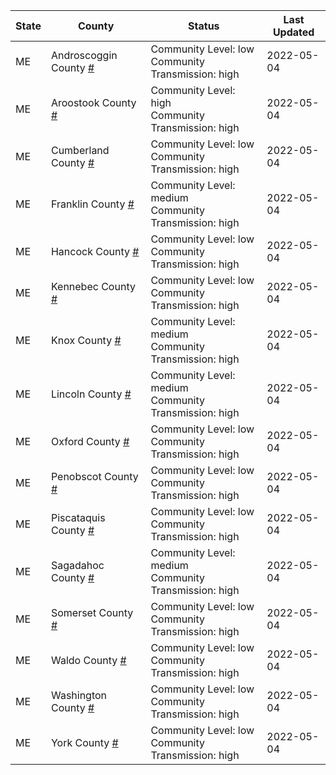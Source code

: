 State | County | Status | Last Updated
--- | --- | --- | --- 
ME | Androscoggin County <a href="#androscoggin_county">#</a> | <a name="androscoggin_county"></a>Community Level: low<br/>Community Transmission: high | 2022-05-04
ME | Aroostook County <a href="#aroostook_county">#</a> | <a name="aroostook_county"></a>Community Level: high<br/>Community Transmission: high | 2022-05-04
ME | Cumberland County <a href="#cumberland_county">#</a> | <a name="cumberland_county"></a>Community Level: low<br/>Community Transmission: high | 2022-05-04
ME | Franklin County <a href="#franklin_county">#</a> | <a name="franklin_county"></a>Community Level: medium<br/>Community Transmission: high | 2022-05-04
ME | Hancock County <a href="#hancock_county">#</a> | <a name="hancock_county"></a>Community Level: low<br/>Community Transmission: high | 2022-05-04
ME | Kennebec County <a href="#kennebec_county">#</a> | <a name="kennebec_county"></a>Community Level: low<br/>Community Transmission: high | 2022-05-04
ME | Knox County <a href="#knox_county">#</a> | <a name="knox_county"></a>Community Level: medium<br/>Community Transmission: high | 2022-05-04
ME | Lincoln County <a href="#lincoln_county">#</a> | <a name="lincoln_county"></a>Community Level: medium<br/>Community Transmission: high | 2022-05-04
ME | Oxford County <a href="#oxford_county">#</a> | <a name="oxford_county"></a>Community Level: low<br/>Community Transmission: high | 2022-05-04
ME | Penobscot County <a href="#penobscot_county">#</a> | <a name="penobscot_county"></a>Community Level: low<br/>Community Transmission: high | 2022-05-04
ME | Piscataquis County <a href="#piscataquis_county">#</a> | <a name="piscataquis_county"></a>Community Level: low<br/>Community Transmission: high | 2022-05-04
ME | Sagadahoc County <a href="#sagadahoc_county">#</a> | <a name="sagadahoc_county"></a>Community Level: medium<br/>Community Transmission: high | 2022-05-04
ME | Somerset County <a href="#somerset_county">#</a> | <a name="somerset_county"></a>Community Level: low<br/>Community Transmission: high | 2022-05-04
ME | Waldo County <a href="#waldo_county">#</a> | <a name="waldo_county"></a>Community Level: low<br/>Community Transmission: high | 2022-05-04
ME | Washington County <a href="#washington_county">#</a> | <a name="washington_county"></a>Community Level: low<br/>Community Transmission: high | 2022-05-04
ME | York County <a href="#york_county">#</a> | <a name="york_county"></a>Community Level: low<br/>Community Transmission: high | 2022-05-04
